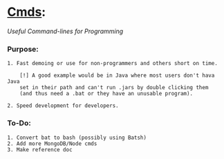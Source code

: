 # [Cmds](https://github.com/Sondro/Cmds): 
_Useful Command-lines for Programming_

### Purpose:
```
1. Fast demoing or use for non-programmers and others short on time.

    [!] A good example would be in Java where most users don't hava Java 
    set in their path and can't run .jars by double clicking them 
    (and thus need a .bat or they have an unusable program).

2. Speed development for developers.
```
### To-Do:
```
1. Convert bat to bash (possibly using Batsh)
2. Add more MongoDB/Node cmds
3. Make reference doc
```
